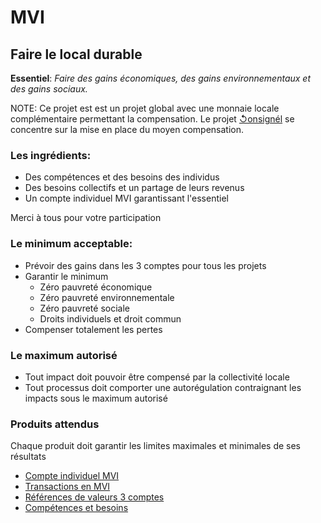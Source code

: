 # MVI 
## Faire le local durable

**Essentiel**: _Faire des gains économiques, des gains environnementaux et des gains sociaux._

NOTE: Ce projet est est un projet global avec une monnaie locale complémentaire permettant la compensation. Le projet [↺onsignél](https://github.com/BrunoPaysage/consignel) se concentre sur la mise en place du moyen compensation. 

### Les ingrédients:
* Des compétences et des besoins des individus
* Des besoins collectifs et un partage de leurs revenus
* Un compte individuel MVI garantissant l'essentiel

 Merci à tous pour votre participation

### Le minimum acceptable:
* Prévoir des gains dans les 3 comptes pour tous les projets
* Garantir le minimum
	* Zéro pauvreté économique
	* Zéro pauvreté environnementale
	* Zéro pauvreté sociale
	* Droits individuels et droit commun
* Compenser totalement les pertes

### Le maximum autorisé
* Tout impact doit pouvoir être compensé par la collectivité locale
* Tout processus doit comporter une autorégulation contraignant les impacts sous le maximum autorisé

### Produits attendus
Chaque produit doit garantir les limites maximales et minimales de ses résultats

* [Compte individuel MVI](MVI-ComptesIndividuels/MVI-ComptesIndividuels.md)
* [Transactions en MVI](MVI-Transactions/MVI-Transactions.md) 
* [Références de valeurs 3 comptes](MVI-ValeursReferences.md)
* [Compétences et besoins](MVI-CompetencesBesoins.md)